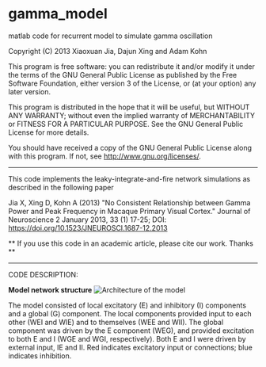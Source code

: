 # gamma_model
matlab code for recurrent model to simulate gamma oscillation

Copyright (C) 2013 Xiaoxuan Jia, Dajun Xing and Adam Kohn

This program is free software: you can redistribute it and/or modify it under 
the terms of the GNU General Public License as published by the Free Software 
Foundation, either version 3 of the License, or (at your option) any later 
version.

This program is distributed in the hope that it will be useful, but WITHOUT ANY
WARRANTY; without even the implied warranty of MERCHANTABILITY or FITNESS FOR A 
PARTICULAR PURPOSE. See the GNU General Public License for more details.

You should have received a copy of the GNU General Public License along with 
this program. If not, see http://www.gnu.org/licenses/.

--------------------------------------------------------------------------------
This code implements the leaky-integrate-and-fire network simulations as 
described in the following paper

Jia X, Xing D, Kohn A (2013) 
"No Consistent Relationship between Gamma Power and Peak Frequency in Macaque Primary Visual Cortex." 
Journal of Neuroscience 2 January 2013, 33 (1) 17-25; DOI: https://doi.org/10.1523/JNEUROSCI.1687-12.2013


** If you use this code in an academic article, please cite our work. Thanks **

--------------------------------------------------------------------------------
CODE DESCRIPTION:

**Model network structure**
![Architecture of the model](image/model.jpg "Architecture of the model")

The model consisted of local excitatory (E) and inhibitory (I) components and a global (G) component. The local components provided input to each other (WEI and WIE) and to themselves (WEE and WII). The global component was driven by the E component (WEG), and provided excitation to both E and I (WGE and WGI, respectively). Both E and I were driven by external input, IE and II. Red indicates excitatory input or connections; blue indicates inhibition.

